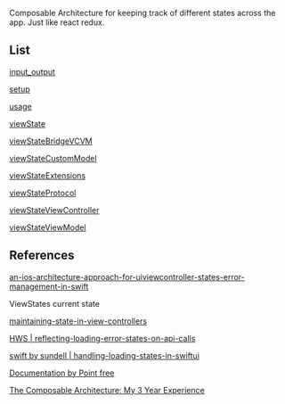 
Composable Architecture for keeping track of different states across the app. Just like react redux.

## List

[input_output](input_output.md)

[setup](architecture/concurrency/composable/setup.md)

[usage](usage.md)

[viewState](viewState.md)

[viewStateBridgeVCVM](viewStateBridgeVCVM.md)

[viewStateCustomModel](viewStateCustomModel.md)

[viewStateExtensions](viewStateExtensions.md)

[viewStateProtocol](viewStateProtocol.md)

[viewStateViewController](viewStateViewController.md)

[viewStateViewModel](viewStateViewModel.md)



## References

[an-ios-architecture-approach-for-uiviewcontroller-states-error-management-in-swift](https://blog.smartnsoft.com/an-ios-architecture-approach-for-uiviewcontroller-states-error-management-in-swift-a353b0e53d94)


ViewStates current state

[maintaining-state-in-view-controllers](https://swiftwithmajid.com/2019/01/23/maintaining-state-in-view-controllers/)

[HWS | reflecting-loading-error-states-on-api-calls](https://www.hackingwithswift.com/forums/swiftui/reflecting-loading-error-states-on-api-calls/2561)


[swift by sundell | handling-loading-states-in-swiftui](https://www.swiftbysundell.com/articles/handling-loading-states-in-swiftui/)


[Documentation by Point free](https://pointfreeco.github.io/swift-composable-architecture/0.54.0/tutorials/meetcomposablearchitecture)


[The Composable Architecture: My 3 Year Experience](https://rodschmidt.com/posts/composable-architecture-experience/)